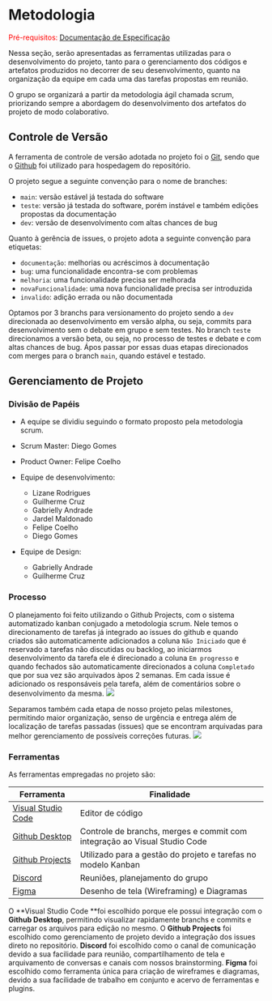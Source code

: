 
# Metodologia

<span style="color:red">Pré-requisitos: <a href="2-Especificação do Projeto.md"> Documentação de Especificação</a></span>

Nessa seção, serão apresentadas as ferramentas utilizadas para o desenvolvimento do projeto, tanto para o gerenciamento dos códigos e artefatos produzidos no decorrer de seu desenvolvimento, quanto na organização da equipe em cada uma das tarefas propostas em reunião.

O grupo se organizará a partir da metodologia ágil chamada scrum, priorizando sempre a abordagem do desenvolvimento dos artefatos do projeto de modo colaborativo.


## Controle de Versão

A ferramenta de controle de versão adotada no projeto foi o
[Git](https://git-scm.com/), sendo que o [Github](https://github.com)
foi utilizado para hospedagem do repositório.

O projeto segue a seguinte convenção para o nome de branches:

- `main`: versão estável já testada do software
- `teste`: versão já testada do software, porém instável e também edições propostas da  documentação
- `dev`: versão de desenvolvimento com altas chances de bug

Quanto à gerência de issues, o projeto adota a seguinte convenção para
etiquetas:

- `documentação`: melhorias ou acréscimos à documentação
- `bug`: uma funcionalidade encontra-se com problemas
- `melhoria`: uma funcionalidade precisa ser melhorada
- `novaFuncionalidade`: uma nova funcionalidade precisa ser introduzida
- `invalido`: adição errada ou não documentada

Optamos por 3 branchs para versionamento do projeto sendo a `dev` direcionada ao desenvolvimento em versão alpha, ou seja, commits para desenvolvimento sem o debate em grupo e sem testes. No branch `teste` direcionamos a versão beta, ou seja, no processo de testes e debate e com altas chances de bug. Ápos passar por essas duas etapas direcionados com merges para o branch `main`, quando estável e testado.

## Gerenciamento de Projeto

### Divisão de Papéis

- A equipe se dividiu seguindo o formato proposto pela metodologia scrum.

- Scrum Master: Diego Gomes
 
- Product Owner: Felipe Coelho
 
- Equipe de desenvolvimento: 
  - Lizane Rodrigues
  - Guilherme Cruz
  - Gabrielly Andrade
  - Jardel Maldonado
  - Felipe Coelho
  - Diego Gomes

- Equipe de Design:
  - Gabrielly Andrade
  - Guilherme Cruz

### Processo

O planejamento foi feito utilizando o Github Projects, com o sistema automatizado kanban conjugado a metodologia scrum. Nele temos o direcionamento de tarefas já integrado ao issues do github e quando criados são automaticamente adicionados a coluna `Não Iniciado` que é reservado a tarefas não discutidas ou backlog, ao iniciarmos desenvolvimento da tarefa ele é direcionado a coluna `Em progresso` e quando fechados são automaticamente direcionados a coluna `Completado` que por sua vez são arquivados àpos 2 semanas.
Em cada issue é adicionado os responsáveis pela tarefa, além de comentários sobre o desenvolvimento da mesma.
![](https://user-images.githubusercontent.com/98277143/227742071-f2bcf85c-f559-44b3-834e-c295153d85a9.png)

Separamos também cada etapa de nosso projeto pelas milestones, permitindo maior organização, senso de urgência e entrega além de localização de tarefas passadas (issues) que se encontram arquivadas para melhor gerenciamento de possíveis correções futuras.
![](https://user-images.githubusercontent.com/98277143/227742210-82fe7ac3-5bbd-43a0-8b0e-7de05e644d01.png)

### Ferramentas

As ferramentas empregadas no projeto são:

| Ferramenta  | Finalidade |
| ------------ | ------------ |
|  [Visual Studio Code](https://code.visualstudio.com/ "Visual Studio Code") | Editor de código |
| [Github Desktop](https://desktop.github.com/ "Github Desktop")  | Controle de branchs, merges e commit com integração ao Visual Studio Code   |
| [Github Projects](https://docs.github.com/en/issues/planning-and-tracking-with-projects/learning-about-projects/about-projects "Github Projects")  | Utilizado para a gestão do projeto e tarefas no modelo Kanban |
| [Discord](https://discord.com/ "Discord")  | Reuniões, planejamento do grupo |
| [Figma](https://www.figma.com/ "Figma") | Desenho de tela (Wireframing) e Diagramas |

O **Visual Studio Code **foi escolhido porque ele possui integração com o **Github Desktop**, permitindo visualizar rapidamente branchs e commits e carregar os arquivos para edição no mesmo.
O **Github Projects** foi escolhido como gerenciamento de projeto devido a integração dos issues direto no repositório.
**Discord** foi escolhido como o canal de comunicação devido a sua facilidade para reunião, compartilhamento de tela e arquivamento de conversas e canais com nossos brainstorming.
**Figma** foi escolhido como ferramenta única para criação de wireframes e diagramas, devido a sua facilidade de trabalho em conjunto e acervo de ferramentas e plugins.
